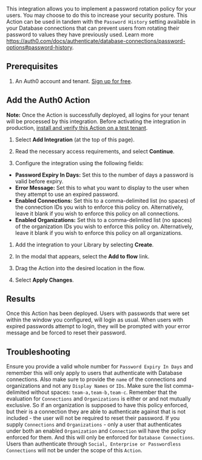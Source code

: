 This integration allows you to implement a password rotation policy for your users. You may choose to do this to increase your security posture. This Action can be used in tandem with the `Password History` setting available in your Database connections that can prevent users from rotating their password to values they have previously used. Learn more <https://auth0.com/docs/authenticate/database-connections/password-options#password-history>.

## Prerequisites

1. An Auth0 account and tenant. [Sign up for free](https://auth0.com/signup).

## Add the Auth0 Action

**Note:** Once the Action is successfully deployed, all logins for your tenant will be processed by this integration. Before activating the integration in production, [install and verify this Action on a test tenant](https://auth0.com/docs/get-started/auth0-overview/create-tenants/set-up-multiple-environments).

1. Select **Add Integration** (at the top of this page).

1. Read the necessary access requirements, and select **Continue**.

1. Configure the integration using the following fields:

* **Password Expiry In Days:** Set this to the number of days a password is valid before expiry.
* **Error Message:** Set this to what you want to display to the user when they attempt to use an expired password.
* **Enabled Connections:** Set this to a comma-delimited list (no spaces) of the connection IDs you wish to enforce this policy on. Alternatively, leave it blank if you wish to enforce this policy on all connections.
* **Enabled Organizations:** Set this to a comma-delimited list (no spaces) of the organization IDs you wish to enforce this policy on. Alternatively, leave it blank if you wish to enforce this policy on all organizations.

1. Add the integration to your Library by selecting **Create**.

1. In the modal that appears, select the **Add to flow** link.

1. Drag the Action into the desired location in the flow.

1. Select **Apply Changes**.

## Results

Once this Action has been deployed. Users with passwords that were set within the window you configured, will login as usual. When users with expired passwords attempt to login, they will be prompted with your error message and be forced to reset their password.

## Troubleshooting

Ensure you provide a valid whole number for `Password Expiry In Days` and remember this will only apply to users that authenticate with Database connections. Also make sure to provide the `name` of the connections and organizations and not any `Display Names` or `IDs`. Make sure the list comma-delimited without spaces: `team-a,team-b,team-c`. Remember that the evaluation for `Connections` and `Organizations` is either or and not mutually exclusive. So if an organization is supposed to have this policy enforced, but their is a connection they are able to authenticate against that is not included - the user will not be required to reset their password. If you supply `Connections` and `Organizations` - only a user that authenticates under both an enabled `Organization` and `Connection` will have the policy enforced for them. And this will only be enforced for `Database Connections`. Users than authenticate through `Social, Enterprise or Passwordless Connections` will not be under the scope of this `Action`.
